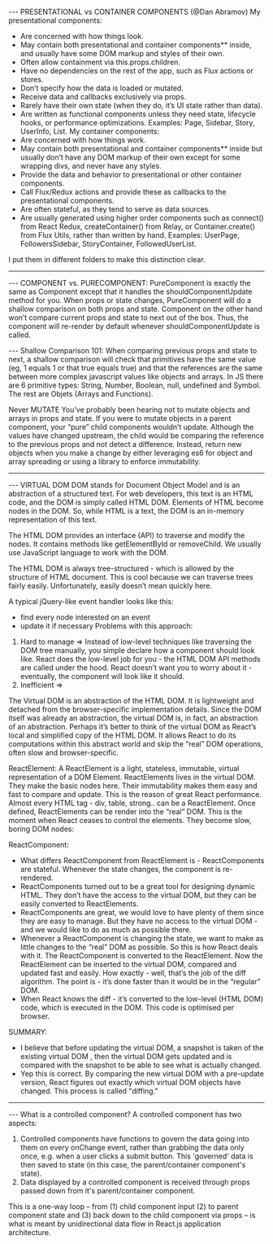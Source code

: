 
--- PRESENTATIONAL vs CONTAINER COMPONENTS (@Dan Abramov)
My presentational components:
- Are concerned with how things look.
- May contain both presentational and container components** inside, and usually have some DOM markup and styles of their own.
- Often allow containment via this.props.children.
- Have no dependencies on the rest of the app, such as Flux actions or stores.
- Don’t specify how the data is loaded or mutated.
- Receive data and callbacks exclusively via props.
- Rarely have their own state (when they do, it’s UI state rather than data).
- Are written as functional components unless they need state, lifecycle hooks, or performance optimizations.
Examples: Page, Sidebar, Story, UserInfo, List.
My container components:
- Are concerned with how things work.
- May contain both presentational and container components** inside but usually don’t have any DOM markup of their own except for some wrapping divs, and never have any styles.
- Provide the data and behavior to presentational or other container components.
- Call Flux/Redux actions and provide these as callbacks to the presentational components.
- Are often stateful, as they tend to serve as data sources.
- Are usually generated using higher order components such as connect() from React Redux, createContainer() from Relay, or Container.create() from Flux Utils, rather than written by hand.
Examples: UserPage, FollowersSidebar, StoryContainer, FollowedUserList.

I put them in different folders to make this distinction clear.

---

--- COMPONENT vs. PURECOMPONENT:
PureComponent is exactly the same as Component except that it handles the shouldComponentUpdate method for you. When props or state changes, PureComponent will do a shallow comparison on both props and state. Component on the other hand won’t compare current props and state to next out of the box. Thus, the component will re-render by default whenever shouldComponentUpdate is called.

--- Shallow Comparison 101:
When comparing previous props and state to next, a shallow comparison will check that primitives have the same value (eg, 1 equals 1 or that true equals true) and that the references are the same between more complex javascript values like objects and arrays.
In JS there are 6 primitive types: String, Number, Boolean, null, undefined and Symbol. The rest are Objets (Arrays and Functions).

 Never MUTATE
You’ve probably been hearing not to mutate objects and arrays in props and state. If you were to mutate objects in a parent component, your “pure” child components wouldn’t update. Although the values have changed upstream, the child would be comparing the reference to the previous props and not detect a difference.
Instead, return new objects when you make a change by either leveraging es6 for object and array spreading or using a library to enforce immutability.

---

--- VIRTUAL DOM
DOM stands for Document Object Model and is an abstraction of a structured text.
For web developers, this text is an HTML code, and the DOM is simply called HTML DOM. 
Elements of HTML become nodes in the DOM.
So, while HTML is a text, the DOM is an in-memory representation of this text.

The HTML DOM provides an interface (API) to traverse and modify the nodes. It contains methods like getElementById or removeChild. We usually use JavaScript language to work with the DOM.

The HTML DOM is always tree-structured - which is allowed by the structure of HTML document. This is cool because we can traverse trees fairly easily. Unfortunately, easily doesn’t mean quickly here.

A typical jQuery-like event handler looks like this:
- find every node interested on an event
- update it if necessary
Problems with this approach:
1. Hard to manage => Instead of low-level techniques like traversing the DOM tree manually, you simple declare how a component should look like. React does the low-level job for you - the HTML DOM API methods are called under the hood. React doesn’t want you to worry about it - eventually, the component will look like it should.
2. Inefficient => 

The Virtual DOM is an abstraction of the HTML DOM. It is lightweight and detached from the browser-specific implementation details. Since the DOM itself was already an abstraction, the virtual DOM is, in fact, an abstraction of an abstraction.
Perhaps it’s better to think of the virtual DOM as React’s local and simplified copy of the HTML DOM. It allows React to do its computations within this abstract world and skip the “real” DOM operations, often slow and browser-specific.

ReactElement:
A ReactElement is a light, stateless, immutable, virtual representation of a DOM Element. ReactElements lives in the virtual DOM. They make the basic nodes here. Their immutability makes them easy and fast to compare and update. This is the reason of great React performance. Almost every HTML tag - div, table, strong.. can be a ReactElement.
Once defined, ReactElements can be render into the “real” DOM. This is the moment when React ceases to control the elements. They become slow, boring DOM nodes:

ReactComponent:
- What differs ReactComponent from ReactElement is - ReactComponents are stateful. Whenever the state changes, the component is re-rendered.
- ReactComponents turned out to be a great tool for designing dynamic HTML. They don’t have the access to the virtual DOM, but they can be easily converted to ReactElements.
- ReactComponents are great, we would love to have plenty of them since they are easy to manage. But they have no access to the virtual DOM - and we would like to do as much as possible there.
- Whenever a ReactComponent is changing the state, we want to make as little changes to the “real” DOM as possible. So this is how React deals with it. The ReactComponent is converted to the ReactElement. Now the ReactElement can be inserted to the virtual DOM, compared and updated fast and easily. How exactly - well, that’s the job of the diff algorithm. The point is - it’s done faster than it would be in the “regular” DOM.
- When React knows the diff - it’s converted to the low-level (HTML DOM) code, which is executed in the DOM. This code is optimised per browser.

SUMMARY:
- I believe that before updating the virtual DOM, a snapshot is taken of the existing virtual DOM , then the virtual DOM gets updated and is compared with the snapshot to be able to see what is actually changed.
- Yep this is correct. By comparing the new virtual DOM with a pre-update version, React figures out exactly which virtual DOM objects have changed. This process is called "diffing."

---

--- What is a controlled component?
A controlled component has two aspects:

1. Controlled components have functions to govern the data going into them on every onChange event, rather than grabbing the data only once, e.g. when a user clicks a submit button. This 'governed' data is then saved to state (in this case, the parent/container component's state).
2. Data displayed by a controlled component is received through props passed down from it's parent/container component.

This is a one-way loop – from (1) child component input (2) to parent component state and (3) back down to the child component via props – is what is meant by unidirectional data flow in React.js application architecture.
